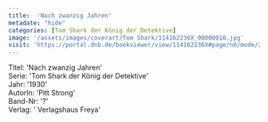 ```yaml
---
title:  'Nach zwanzig Jahren'
metadate: "hide"
categories: [Tom Shark der König der Detektive]
image: '/assets/images/coverart/Tom Shark/114162236X_00000010.jpg'
visit: 'https://portal.dnb.de/bookviewer/view/114162236X#page/n0/mode/2up'
---
```

Titel: 'Nach zwanzig Jahren' <br>
Serie: 'Tom Shark der König der Detektive' <br>
Jahr: '1930' <br>
AutorIn: 'Pitt Strong' <br>
Band-Nr: '?' <br>
Verlag: ' Verlagshaus Freya'